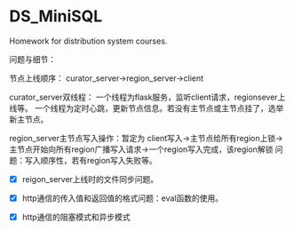 # DS_MiniSQL
Homework for distribution system courses.

问题与细节：

节点上线顺序： curator_server->region_server->client

curator_server双线程：	一个线程为flask服务，监听client请求，regionsever上线等。
				一个线程为定时心跳，更新节点信息。若没有主节点或主节点挂了，选举新主节点。

region_server主节点写入操作：暂定为   client写入->主节点给所有region上锁->主节点开始向所有region广播写入请求->一个region写入完成，该region解锁
					问题：写入顺序性，若有region写入失败等。


- [x] reigon_server上线时的文件同步问题。


- [x] http通信的传入值和返回值的格式问题：eval函数的使用。

- [x] http通信的阻塞模式和异步模式
